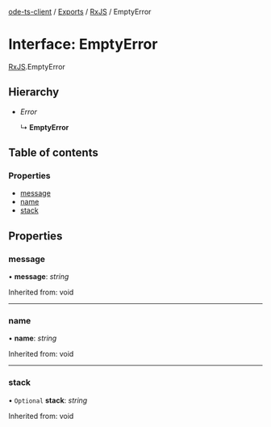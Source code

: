 [ode-ts-client](../README.md) / [Exports](../modules.md) / [RxJS](../modules/rxjs.md) / EmptyError

# Interface: EmptyError

[RxJS](../modules/rxjs.md).EmptyError

## Hierarchy

* *Error*

  ↳ **EmptyError**

## Table of contents

### Properties

- [message](rxjs.emptyerror.md#message)
- [name](rxjs.emptyerror.md#name)
- [stack](rxjs.emptyerror.md#stack)

## Properties

### message

• **message**: *string*

Inherited from: void

___

### name

• **name**: *string*

Inherited from: void

___

### stack

• `Optional` **stack**: *string*

Inherited from: void
